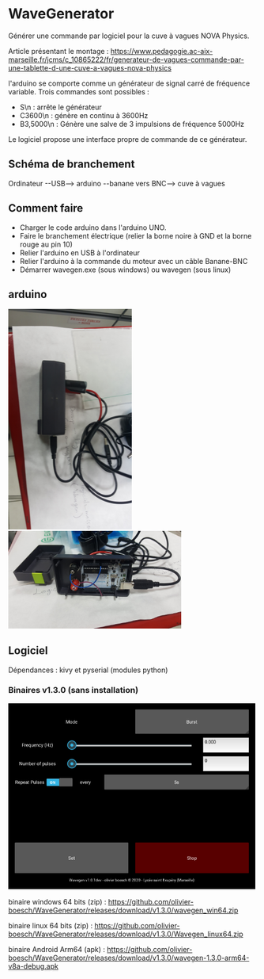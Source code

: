 # WaveGenerator

Générer une commande par logiciel pour la cuve à vagues NOVA Physics.

Article présentant le montage : https://www.pedagogie.ac-aix-marseille.fr/jcms/c_10865222/fr/generateur-de-vagues-commande-par-une-tablette-d-une-cuve-a-vagues-nova-physics

l'arduino se comporte comme un générateur de signal carré de fréquence variable. Trois commandes sont possibles :
* S\n : arrête le générateur
* C3600\n : génère en continu à 3600Hz
* B3,5000\n : Génère une salve de 3 impulsions de fréquence 5000Hz

Le logiciel propose une interface propre de commande de ce générateur.

## Schéma de branchement

Ordinateur --USB--> arduino --banane vers BNC--> cuve à vagues

## Comment faire

* Charger le code arduino dans l'arduino UNO.
* Faire le branchement électrique (relier la borne noire à GND et la borne rouge au pin 10)
* Relier l'arduino en USB à l'ordinateur
* Relier l'arduino à la commande du moteur avec un câble Banane-BNC
* Démarrer wavegen.exe (sous windows) ou wavegen (sous linux)

## arduino

<img src="https://github.com/olivier-boesch/WaveGenerator/raw/main/media/arduino.jpg" width=250>
<img src="https://github.com/olivier-boesch/WaveGenerator/raw/main/media/arduino_opened.jpg" width=350>

## Logiciel

Dépendances : kivy et pyserial (modules python)

### Binaires v1.3.0 (sans installation)

<img src="https://github.com/olivier-boesch/WaveGenerator/raw/main/media/wavegen_dev.png" width=500>

binaire windows 64 bits (zip) : https://github.com/olivier-boesch/WaveGenerator/releases/download/v1.3.0/wavegen_win64.zip

binaire linux 64 bits (zip) : https://github.com/olivier-boesch/WaveGenerator/releases/download/v1.3.0/Wavegen_linux64.zip

binaire Android Arm64 (apk) : https://github.com/olivier-boesch/WaveGenerator/releases/download/v1.3.0/wavegen-1.3.0-arm64-v8a-debug.apk
